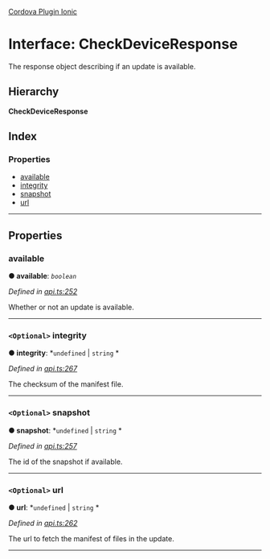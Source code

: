 [Cordova Plugin Ionic](../../README.md)

# Interface: CheckDeviceResponse

The response object describing if an update is available.

## Hierarchy

**CheckDeviceResponse**

## Index

### Properties

* [available](_api_.checkdeviceresponse.md#available)
* [integrity](_api_.checkdeviceresponse.md#integrity)
* [snapshot](_api_.checkdeviceresponse.md#snapshot)
* [url](_api_.checkdeviceresponse.md#url)

---

## Properties

<a id="available"></a>

###  available

**● available**: *`boolean`*

*Defined in [api.ts:252](https://github.com/ionic-team/cordova-plugin-ionic/blob/4625b68/www/api.ts#L252)*

Whether or not an update is available.

___
<a id="integrity"></a>

### `<Optional>` integrity

**● integrity**: *`undefined` |
`string`
*

*Defined in [api.ts:267](https://github.com/ionic-team/cordova-plugin-ionic/blob/4625b68/www/api.ts#L267)*

The checksum of the manifest file.

___
<a id="snapshot"></a>

### `<Optional>` snapshot

**● snapshot**: *`undefined` |
`string`
*

*Defined in [api.ts:257](https://github.com/ionic-team/cordova-plugin-ionic/blob/4625b68/www/api.ts#L257)*

The id of the snapshot if available.

___
<a id="url"></a>

### `<Optional>` url

**● url**: *`undefined` |
`string`
*

*Defined in [api.ts:262](https://github.com/ionic-team/cordova-plugin-ionic/blob/4625b68/www/api.ts#L262)*

The url to fetch the manifest of files in the update.

___

